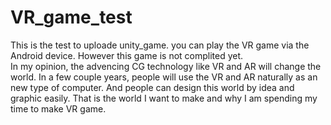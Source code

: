 # VR_game_test
This is the test to uploade unity_game.
you can play the VR game via the Android device.
However this game is not complited yet.  
In my opinion, the advencing CG technology like VR and AR will change the world. In a few couple years, people will use the VR and AR naturally as an new type of computer. And people can design this world by idea and graphic easily. That is the world I want to make and why I am spending my time to make VR game.
